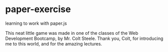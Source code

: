 # paper-exercise
learning to work with paper.js


This neat little game was made in one of the classes of the Web Development Bootcamp, by Mr. Colt Steele.
Thank you, Colt, for introducing me to this world, and for the amazing lectures.
